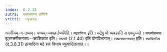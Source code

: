 ```yaml
---
index:  6.2.13
sutra:  गन्तव्यपण्यं वाणिजे
vritti:  nyasa
---
```


गमनीयम्=गन्तव्यम्। पण्यम्=व्यवहर्त्तव्यमिति। `मद्रवाणिजः` इति। मद्रेषु यो व्यवहरति स एवमुच्यते। `सप्तमीसमासः` झ्र्सप्तमीसमासाः--काशिकाट इति। `सप्तमी` (2.1.40) इति योगविभागात्। `रक्प्रत्ययान्तत्वात्` इति। `स्फयितञ्चि` (द.3.8.31) इत्यादिना मदे रकं विधाय व्युत्पादितत्वात्।।

